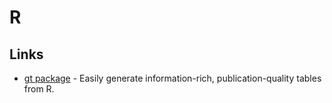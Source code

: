 # R

## Links

* [gt package](https://github.com/rstudio/gt) - Easily generate information-rich, publication-quality tables from R.

